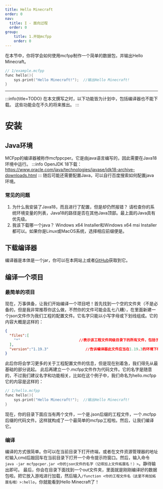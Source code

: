 ```yaml
---
title: Hello Minecraft
order: 0
nav:
  title: I - 面向过程
  order: 0
group:
    title: 1.开始mcfpp
    order: 0
---
```

在本节中，你将学会如何使用mcfpp制作一个简单的数据包，并输出Hello Minecraft。
```cpp
// 1/example.mcfpp
func hello(){
    sys.print("Hello Minecraft!");	//输出Hello Minecraft!
}
```
---
:::info{title=TODO}
在本文撰写之时，以下功能皆为计划中，包括编译器也不能下载。
这些功能会在不久的将来推出。
:::
# 安装
## Java环境
MCFpp的编译器被称作mcfppcper。它是由java语言编写的，因此需要在Java18环境中运行。
:::info
OpenJDK 18下载：https://www.oracle.com/java/technologies/javase/jdk18-archive-downloads.html
:::
随后可能还需要配置Java，可以自行百度搜索如何配置java环境。
### 常见的问题
1. 为什么我安装了Java18，而且进行了配置，但是却仍然报错？
请检查你的系统环境变量的列表，Java18的路径是否在其他Java顶部。最上面的Java具有优先级。
2. 我该下载哪一个java？
Windows x64 Installer和Windows x64 msi Installer都可以。如果你是Linux或MacOS系统，选择相应前缀便是。
## 下载编译器
编译器是本体是一个jar，你可以在本网站上或者[GitHub](https://github.com/Alumopper/mcfppcper)获取到它。
## 编译一个项目
### 最简单的项目
现在，万事俱备，让我们开始编译一个项目吧！首先找到一个空的文件夹（不是必备的，但是我非常推荐你这么做，不然你的文件可能会乱七八糟），在里面新建一个json文件作为我们工程的配置文件。它名字只能以小写字母或下划线组成。它的内容大概是这样的：
```json
{
  "files":[
    "*"                           //表示该工程文件同级目录下的所有文件，包括子目录
  ],
  "version":"1.19.3"                 //告诉编译器此文件应当在1.19.3的环境下编译
}
```
此后你将会学习更多的关于工程配置文件的信息，但是现在别着急，我们得先从最基础的部分说起。
此后再建立一个.mcfpp文件作为代码文件。它的名字是随意的，不过我们建议名字和功能相关，比如在这个例子中，我们命名为hello.mcfpp
它的内容是这样的：
```cpp
// 1/hello.mcfpp
func hello(){
    sys.print("Hello Minecraft!");	//输出Hello Minecraft!
}
```
现在，你的目录下面应当有两个文件，一个是.json后缀的工程文件，一个.mcfpp后缀的代码文件。这样就构成了一个最简单的mcfpp工程啦。然后，让我们编译它。
### 编译
编译的方式很简单。你可以在当前目录下打开终端，或者在文件资源管理器的地址栏输入cmd后敲回车在当前目录下打开一个命令提示符窗口。然后，输入命令`java -jar mcfppcper.jar <你的json文件的名字（记得加上文件拓展名！）>`。静待输出即可。
最后，你会在目录下面找到一个out文件夹，里面就是刚刚编译好的数据包啦。把它放入游戏进行加载，然后输入`/function <你的工程文件名（这里不用加拓展名哦）>:hello`，你就能看到Hello Minecraft了！